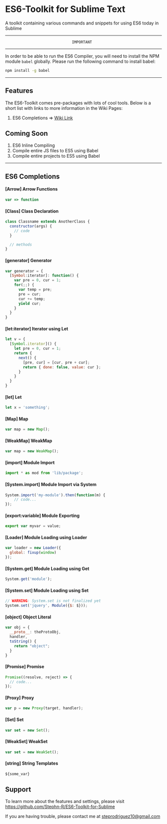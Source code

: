 # ES6-Toolkit for Sublime Text
A toolkit containing various commands and snippets for using ES6 today in Sublime

----------------------------------------------------------------------------------
                                  IMPORTANT
----------------------------------------------------------------------------------

In order to be able to run the ES6 Compiler, you will need to install the NPM module
`babel` globally. Please run the following command to install babel:

```bash
npm install -g babel
```

----------------------------------------------------------------------------------

## Features

The ES6-Toolkit comes pre-packages with lots of cool tools. Below is a short list
with links to more information in the Wiki Pages:

1. ES6 Completions => [Wiki Link]()

## Coming Soon

1. ES6 Inline Compiling
2. Compile entire JS files to ES5 using Babel
3. Compile entire projects to ES5 using Babel

-----------------------------------------------------------------------------------

ES6 Completions
---

#### [Arrow] Arrow Functions

```js
var => function
```

#### [Class] Class Declaration

```js
class Classname extends AnotherClass {
  constructor(args) {
    // code
  }

  // methods
}
```

#### [generator] Generator

```js
var generator = {
  [Symbol:iterator]: function() {
	var pre = 0, cur = 1;
	for(;;) {
	  var temp = pre;
	  pre = cur;
	  cur += temp;
	  yield cur;
	}
  }
}
```

#### [let:iterator] Iterator using Let

```js
let v = {
  [Symbol.iterator]() {
    let pre = 0, cur = 1;
    return {
	  next() {
	    [pre, cur] = [cur, pre + cur];
	    return { done: false, value: cur };
	  }
	}
  }
}
```

#### [let] Let

```js
let x = 'something';
```

#### [Map] Map

```js
var map = new Map();
```

#### [WeakMap] WeakMap

```js
var map = new WeakMap();
```

#### [import] Module Import

```js
import * as mod from 'lib/package';
```

#### [System.import] Module Import via System

```js
System.import('my-module').then(function(m) {
	// code...
});
```

#### [export:variable] Module Exporting

```js
export var myvar = value;
```

#### [Loader] Module Loading using Loader

```js
var loader = new Loader({
  global: fixup(window)
});
```

#### [System.get] Module Loading using Get

```js
System.get('module');
```

#### [System.set] Module Loading using Set

```js
// WARNING: System.set is not finalized yet
System.set('jquery', Module({$: $}));
```

#### [object] Object Literal

```js
var obj = {
  __proto__: theProtoObj,
  handler,
  toString() {
    return "object";
  }
}
```

#### [Promise] Promise

```js
Promise((resolve, reject) => {
  // code...
});
```

#### [Proxy] Proxy

```js
var p = new Proxy(target, handler);
```

#### [Set] Set

```js
var set = new Set();
```

#### [WeakSet] WeakSet

```js
var set = new WeakSet();
```

#### [string] String Templates

```js
${some_var}
```

Support
----

To learn more about the features and settings, please visit
https://github.com/Stephn-R/ES6-Toolkit-for-Sublime

If you are having trouble, please contact me at steprodriguez10@gmail.com